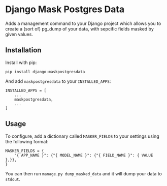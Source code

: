 Django Mask Postgres Data
=========================

Adds a management command to your Django project which allows you to create a (sort of) pg_dump
of your data, with sepcific fields masked by given values.

Installation
------------

Install with pip:

`pip install django-maskpostgresdata`

And add `maskpostgresdata` to your `INSTALLED_APPS`:

```
INSTALLED_APPS = [
    ...
    maskpostgresdata,
    ...
]
```

Usage
-----

To configure, add a dictionary called `MASKER_FIELDS` to your settings using the following format:

```
MASKER_FIELDS = {
    "{ APP_NAME }": {"{ MODEL_NAME }": {"{ FIELD_NAME }": { VALUE },}},
}
```

You can then run `manage.py dump_masked_data` and it will dump your data to `stdout`.
